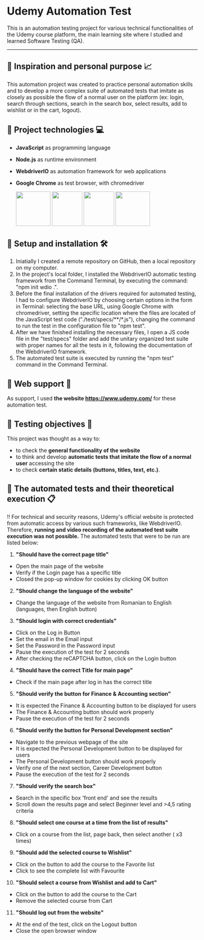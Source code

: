 # Udemy Automation Test
This is an automation testing project for various technical functionalities of the Udemy course platform, the main learning site where I studied and learned Software Testing (QA).



------



## :pushpin: Inspiration and personal purpose :chart_with_upwards_trend:
This automation project was created to practice personal automation skills and to develop a more complex suite of automated tests that imitate as closely as possible the flow of a normal user on the platform (ex: login, search through sections, search in the search box, select results, add to wishlist or in the cart, logout).







## :pushpin: Project technologies :computer:
+ **JavaScript** as programming language
+ **Node.js** as runtime environment
+ **WebdriverIO** as automation framework for web applications
+ **Google Chrome** as test browser, with chromedriver

    <a href= "https://developer.mozilla.org/en-US/docs/Web/JavaScript"><img src="https://user-images.githubusercontent.com/115346533/207126821-44c69b50-e31e-47cf-807d-360653372d09.png" width="91" height="91"></a>     <a href= "https://nodejs.org/en/docs/"><img src="https://user-images.githubusercontent.com/115346533/207125973-3188c005-11c9-4c49-ab8c-b71e5c58a5c4.png" width="80" height="91"></a>     <a href= "https://webdriver.io/"><img src="https://user-images.githubusercontent.com/115346533/207128580-5f3dd3bc-44f7-49dc-8cdb-a4991368536a.png" width="80" height="91"></a>     <a href = "https://www.google.com/chrome/?brand=YTUH&gclid=Cj0KCQiAnsqdBhCGARIsAAyjYjThEbMgK-Pyt6tXBBxBf9wk8TAD19OKn0FRnMlz45Ul0fZ5ogPb9gEaAjOhEALw_wcB&gclsrc=aw.ds"><img src="https://user-images.githubusercontent.com/115346533/208242996-fae0e828-b968-45cd-ab0c-1a73c9825b65.png" width="91" height="91"></a>
    
    
    
    
   
   
## :pushpin: Setup and installation :hammer_and_wrench:	
1. Iniatially I created a remote repository on GitHub, then a local repository on my computer.
2. In the project's local folder, I installed the WebdriverIO automatic testing framework from the Command Terminal, by executing the command: "npm init wdio .".
3. Before the final installation of the drivers required for automated testing, I had to configure WebdriverIO by choosing certain options in the form in Terminal: selecting the base URL, using Google Chrome with chromedriver, setting the specific location where the files are located of the JavaScript test code ("./test/specs/**/*.js"), changing the command to run the test in the configuration file to "npm test".
4. After we have finished installing the necessary files, I open a JS code file in the "test/specs" folder and add the unitary organized test suite with proper names for all the tests in it, following the documentation of the WebdriverIO framework.
5. The automated test suite is executed by running the "npm test" command in the Command Terminal.






## :pushpin: Web support :link:
As support, I used **the website https://www.udemy.com/** for these automation test.






## :pushpin: Testing objectives :microscope:
This project was thought as a way to:
+ to check the **general functionality of the website**
+ to think and develop **automatic tests that imitate the flow of a normal user** accessing the site
+ to check **certain static details (buttons, titles, text, etc.)**.






## :pushpin: The automated tests and their theoretical execution :clipboard:
:bangbang: For technical and security reasons, Udemy's official website is protected from automatic access by various such frameworks, like WebdriverIO.
Therefore, **running and video recording of the automated test suite execution was not possible.** The automated tests that were to be run are listed below:

1. **"Should have the correct page title"**
  + Open the main page of the website
  + Verify if the Login page has a specific title
  + Closed the pop-up window for cookies by clicking OK button
 
2. **"Should change the language of the website"**
  + Change the language of the website from Romanian to English (languages, then English button)
  
3. **"Should login with correct credentials"**
  + Click on the Log in Button
  + Set the email in the Email input
  + Set the Password in the Password input
  + Pause the execution of the test for 2 seconds
  + After checking the reCAPTCHA button, click on the Login button
  
4. **"Should have the correct Title for main page"**
  + Check if the main page after log in has the correct title
  
5. **"Should verify the button for Finance & Accounting section"**
  + It is expected the Finance & Accounting button to be displayed for users
  + The Finance & Accounting button should work properly
  + Pause the execution of the test for 2 seconds
  
6. **"Should verify the button for Personal Development section"**
  + Navigate to the previous webpage of the site
  + It is expected the Personal Development button to be displayed for users
  + The Personal Development button should work properly
  + Verify one of the next section, Career Development button
  + Pause the execution of the test for 2 seconds
  
7. **"Should verify the search box"**
  + Search in the specific box 'front end' and see the results
  + Scroll down the results page and select Beginner level and >4,5 rating criteria
  
8. **"Should select one course at a time from the list of results"**
  + Click on a course from the list, page back, then select another ( x3 times)
  
9. **"Should add the selected course to Wishlist"**
  + Click on the button to add the course to the Favorite list
  + Click to see the complete list with Favourite
  
10. **"Should select a course from Wishlist and add to Cart"**
  + Click on the button to add the course to the Cart
  + Remove the selected course from Cart
  
11. **"Should log out from the website"**
  + At the end of the test, click on the Logout button
  + Close the open browser window
